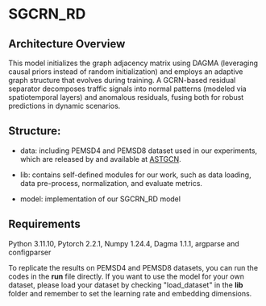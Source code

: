# SGCRN_RD
## Architecture Overview

This model initializes the graph adjacency matrix using DAGMA (leveraging causal priors instead of random initialization) and employs an adaptive graph structure that evolves during training. A GCRN-based residual separator decomposes traffic signals into normal patterns (modeled via spatiotemporal layers) and anomalous residuals, fusing both for robust predictions in dynamic scenarios.

## Structure:

* data: including PEMSD4 and PEMSD8 dataset used in our experiments, which are released by and available at  [ASTGCN](https://github.com/Davidham3/ASTGCN/tree/master/data).

* lib: contains self-defined modules for our work, such as data loading, data pre-process, normalization, and evaluate metrics.

* model: implementation of our SGCRN_RD model

## Requirements

Python 3.11.10, Pytorch 2.2.1, Numpy 1.24.4, Dagma 1.1.1, argparse and configparser



To replicate the results on PEMSD4 and PEMSD8 datasets, you can run the codes in the **run** file directly.
If you want to use the model for your own dataset, please load your dataset by checking "load_dataset" in the **lib** folder and remember to set the learning rate and embedding dimensions.



